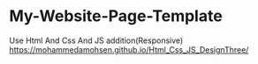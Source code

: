# My-Website-Page-Template
Use Html And Css And JS addition(Responsive)
https://mohammedamohsen.github.io/Html_Css_JS_DesignThree/
